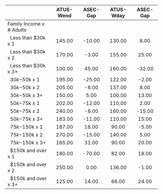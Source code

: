 
|                      |    ATUS-Wend |     ASEC-Gap |    ATUS-Wday |     ASEC-Gap |
| -------------------- | :----------: | :----------: | :----------: | :----------: |
| Family Income x # Adults |              |              |              |              |
| &nbsp;&nbsp;Less than $30k x 1 |       145.00 |       -10.00 |       130.00 |         8.00 |
| &nbsp;&nbsp;Less than $30k x 2 |       170.00 |        -3.00 |       155.00 |        25.00 |
| &nbsp;&nbsp;Less than $30k x 3+ |       100.00 |        45.00 |       160.00 |       -32.00 |
| &nbsp;&nbsp;$30k-$50k x 1 |       195.00 |       -25.00 |       122.00 |        -2.00 |
| &nbsp;&nbsp;$30k-$50k x 2 |       205.00 |        -8.00 |       137.00 |         8.00 |
| &nbsp;&nbsp;$30k-$50k x 3+ |       150.00 |         5.00 |       100.00 |        13.00 |
| &nbsp;&nbsp;$50k-$75k x 1 |       202.00 |       -12.00 |       110.00 |         2.00 |
| &nbsp;&nbsp;$50k-$75k x 2 |       240.00 |        -8.00 |       160.00 |       -15.00 |
| &nbsp;&nbsp;$50k-$75k x 3+ |       183.00 |       -11.00 |       110.00 |        15.00 |
| &nbsp;&nbsp;$75k-$150k x 1 |       187.00 |        18.00 |        90.00 |        -5.00 |
| &nbsp;&nbsp;$75k-$150k x 2 |       270.00 |       -15.00 |       140.00 |         5.00 |
| &nbsp;&nbsp;$75k-$150k x 3+ |       165.00 |        31.00 |        90.00 |        20.00 |
| &nbsp;&nbsp;$150k and over x 1 |       180.00 |       -70.00 |        82.00 |        18.00 |
| &nbsp;&nbsp;$150k and over x 2 |       250.00 |         0.00 |       136.00 |        -1.00 |
| &nbsp;&nbsp;$150k and over x 3+ |       125.00 |        14.00 |        66.00 |        24.00 |

